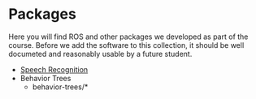 # Packages

Here you will find ROS and other packages we developed as part of the course. Before we add the software to this collection, it should be well documeted and reasonably usable by a future student.

- [Speech Recognition](speech-recognition_report.md)
- Behavior Trees
    - behavior-trees/*